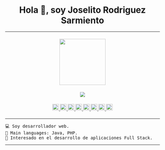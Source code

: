 ###

<h1 align="center">Hola 👋, soy Joselito Rodriguez Sarmiento</h1>
<!-- <h3 align="center">Desarrollador Web</h3> -->
<hr>

###

<div align="center">
  <img height="150" src="https://placehold.co/800x150/orange/white?text=CodePro-JR"  />
</div>

###

<div align="center">
  <img src="https://visitor-badge.laobi.icu/badge?page_id=CodePro-JR.CodePro-JR&"  />
</div>

###

<div align="center">
  <a href="https://github.com/CodePro-JR" target="_blank">
    <img src="https://img.shields.io/static/v1?message=Youtube&logo=youtube&label=&color=FF0000&logoColor=white&labelColor=&style=flat" height="21" alt="youtube logo"  />
  </a>
  <a href="https://github.com/CodePro-JR" target="_blank">
    <img src="https://img.shields.io/static/v1?message=LinkedIn&logo=linkedin&label=&color=0077B5&logoColor=white&labelColor=&style=flat" height="21" alt="linkedin logo"  />
  </a>
  <a href="https://github.com/CodePro-JR" target="_blank">
    <img src="https://img.shields.io/static/v1?message=Outlook&logo=microsoft-outlook&label=&color=0078D4&logoColor=white&labelColor=&style=flat" height="21" alt="microsoft-outlook logo"  />
  </a>
  <a href="https://github.com/CodePro-JR" target="_blank">
    <img src="https://img.shields.io/static/v1?message=Gmail&logo=gmail&label=&color=D14836&logoColor=white&labelColor=&style=flat" height="21" alt="gmail logo"  />
  </a>
  <a href="https://github.com/CodePro-JR" target="_blank">
    <img src="https://img.shields.io/static/v1?message=PayPal&logo=paypal&label=&color=00457C&logoColor=white&labelColor=&style=flat" height="21" alt="paypal logo"  />
  </a>
  <a href="https://github.com/CodePro-JR" target="_blank">
    <img src="https://img.shields.io/static/v1?message=Facebook&logo=facebook&label=&color=1877F2&logoColor=white&labelColor=&style=flat" height="21" alt="facebook logo"  />
  </a>
  <a href="https://github.com/CodePro-JR" target="_blank">
    <img src="https://img.shields.io/static/v1?message=Whatsapp&logo=whatsapp&label=&color=25D366&logoColor=white&labelColor=&style=flat" height="21" alt="whatsapp logo"  />
  </a>
  <a href="https://github.com/CodePro-JR" target="_blank">
    <img src="https://img.shields.io/static/v1?message=Telegram&logo=telegram&label=&color=2CA5E0&logoColor=white&labelColor=&style=flat" height="21" alt="telegram logo"  />
  </a>
</div>

###

<hr>
<pre>
💻 Soy desarrollador web.
🌟 Main languages: Java, PHP.
🚩 Interesado en el desarrollo de aplicaciones Full Stack.
</pre>
<hr>

